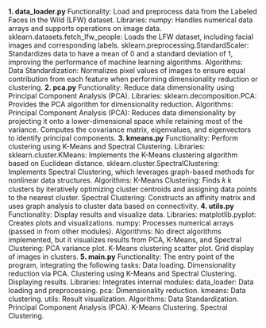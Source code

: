 **1. data_loader.py**
Functionality:
Load and preprocess data from the Labeled Faces in the Wild (LFW) dataset.
Libraries:
numpy:
Handles numerical data arrays and supports operations on image data.
sklearn.datasets.fetch_lfw_people:
Loads the LFW dataset, including facial images and corresponding labels.
sklearn.preprocessing.StandardScaler:
Standardizes data to have a mean of 0 and a standard deviation of 1, improving the performance of machine learning algorithms.
Algorithms:
Data Standardization:
Normalizes pixel values of images to ensure equal contribution from each feature when performing dimensionality reduction or clustering.
**2. pca.py**
Functionality:
Reduce data dimensionality using Principal Component Analysis (PCA).
Libraries:
sklearn.decomposition.PCA:
Provides the PCA algorithm for dimensionality reduction.
Algorithms:
Principal Component Analysis (PCA):
Reduces data dimensionality by projecting it onto a lower-dimensional space while retaining most of the variance.
Computes the covariance matrix, eigenvalues, and eigenvectors to identify principal components.
**3. kmeans.py**
Functionality:
Perform clustering using K-Means and Spectral Clustering.
Libraries:
sklearn.cluster.KMeans:
Implements the K-Means clustering algorithm based on Euclidean distance.
sklearn.cluster.SpectralClustering:
Implements Spectral Clustering, which leverages graph-based methods for nonlinear data structures.
Algorithms:
K-Means Clustering:
Finds 
𝑘
k clusters by iteratively optimizing cluster centroids and assigning data points to the nearest cluster.
Spectral Clustering:
Constructs an affinity matrix and uses graph analysis to cluster data based on connectivity.
**4. utils.py**
Functionality:
Display results and visualize data.
Libraries:
matplotlib.pyplot:
Creates plots and visualizations.
numpy:
Processes numerical arrays (passed in from other modules).
Algorithms:
No direct algorithms implemented, but it visualizes results from PCA, K-Means, and Spectral Clustering:
PCA variance plot.
K-Means clustering scatter plot.
Grid display of images in clusters.
**5. main.py**
Functionality:
The entry point of the program, integrating the following tasks:
Data loading.
Dimensionality reduction via PCA.
Clustering using K-Means and Spectral Clustering.
Displaying results.
Libraries:
Integrates internal modules:
data_loader: Data loading and preprocessing.
pca: Dimensionality reduction.
kmeans: Data clustering.
utils: Result visualization.
Algorithms:
Data Standardization.
Principal Component Analysis (PCA).
K-Means Clustering.
Spectral Clustering.

